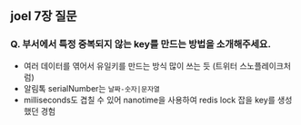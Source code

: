 ## joel 7장 질문

### Q. 부서에서 특정 중복되지 않는 key를 만드는 방법을 소개해주세요.
- 여러 데이터를 엮어서 유일키를 만드는 방식 많이 쓰는 듯 (트위터 스노플레이크처럼)
- 알림톡 serialNumber는 `날짜-숫자|문자열`
- milliseconds도 겹칠 수 있어 nanotime을 사용하여 redis lock 잡을 key를 생성했던 경험
